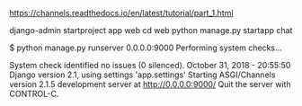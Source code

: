 https://channels.readthedocs.io/en/latest/tutorial/part_1.html

django-admin startproject app web
cd web
python manage.py startapp chat


$ python manage.py runserver 0.0.0.0:9000
Performing system checks...

System check identified no issues (0 silenced).
October 31, 2018 - 20:55:50
Django version 2.1, using settings 'app.settings'
Starting ASGI/Channels version 2.1.5 development server at http://0.0.0.0:9000/
Quit the server with CONTROL-C.
